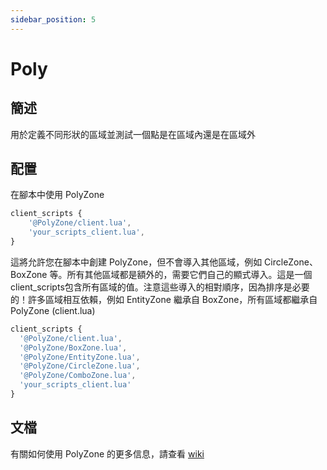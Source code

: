 ```yaml
---
sidebar_position: 5
---
```


# Poly

## 簡述

用於定義不同形狀的區域並測試一個點是在區域內還是在區域外

## 配置

在腳本中使用 PolyZone
```jsx title="__resource.lua 或 fxmanifest.lua"
client_scripts {
    '@PolyZone/client.lua',
    'your_scripts_client.lua',
}
```
這將允許您在腳本中創建 PolyZone，但不會導入其他區域，例如 CircleZone、BoxZone 等。所有其他區域都是額外的，需要它們自己的顯式導入。這是一個client_scripts包含所有區域的值。注意這些導入的相對順序，因為排序是必要的！許多區域相互依賴，例如 EntityZone 繼承自 BoxZone，所有區域都繼承自 PolyZone (client.lua)
```jsx title="__resource.lua 或 fxmanifest.lua"
client_scripts {
  '@PolyZone/client.lua',
  '@PolyZone/BoxZone.lua',
  '@PolyZone/EntityZone.lua',
  '@PolyZone/CircleZone.lua',
  '@PolyZone/ComboZone.lua',
  'your_scripts_client.lua'
}
```

## 文檔

有關如何使用 PolyZone 的更多信息，請查看 [wiki](https://github.com/mkafrin/PolyZone/wiki)